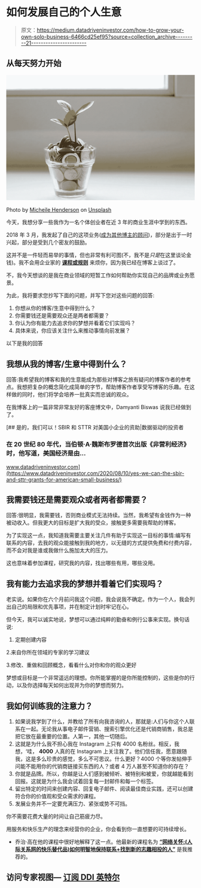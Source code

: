 # 如何发展自己的个人生意

> 原文：<https://medium.datadriveninvestor.com/how-to-grow-your-own-solo-business-6466cd25ef95?source=collection_archive---------21----------------------->

## 从每天努力开始

![](img/9b2d629a9ad531b59ece3aa96411dffa.png)

Photo by [Micheile Henderson](https://unsplash.com/@micheile?utm_source=unsplash&utm_medium=referral&utm_content=creditCopyText) on [Unsplash](https://unsplash.com/s/photos/money-plant?utm_source=unsplash&utm_medium=referral&utm_content=creditCopyText)

今天，我想分享一些我作为一名个体创业者在近 3 年的商业生涯中学到的东西。

2018 年 3 月，我发起了自己的这项业务([成为其他博主的顾问](https://shailajav.com/hire-me/))，部分是出于一时兴起，部分是受到几个密友的鼓励。

这并不是一件轻而易举的事情，但也非常有利可图(不，我不是*只是*在这里谈论金钱)。我不会用企业家的 [**课程或规则**](https://shailajav.com/key-lessons-for-entrepreneurs/) 来烦你，因为我已经在博客上谈过了。

不，我今天想谈的是我在商业领域的短暂工作如何帮助你实现自己的品牌或业务愿景。

为此，我将要求您抄写下面的问题，并写下您对这些问题的回答:

1.  你想从你的博客/生意中得到什么？
2.  你需要钱还是需要观众还是两者都需要？
3.  你认为你有能力去追求你的梦想并看着它们实现吗？
4.  具体来说，你应该关注什么来推动事情向前发展？

以下是我的回答

## 我想从我的博客/生意中得到什么？

回答:我希望我的博客和我的生意能成为那些对博客之旅有疑问的博客作者的参考点。我想把复杂的概念简化成简单的字节，帮助博客作者享受写博客的乐趣。在这样做的同时，他们将学会培养一批真实而忠诚的观众。

在我博客上的一篇非常非常友好的客座博文中，Damyanti Biswas 说我已经做到了。

[](https://www.datadriveninvestor.com/2020/08/10/yes-we-can-the-sbir-and-sttr-grants-for-american-small-business/) [## 是的，我们可以！SBIR 和 STTR 对美国小企业的资助|数据驱动的投资者

### 在 20 世纪 80 年代，当伯顿·A·魏斯布罗德首次出版《非营利经济》时，他写道，美国经济是由…

www.datadriveninvestor.com](https://www.datadriveninvestor.com/2020/08/10/yes-we-can-the-sbir-and-sttr-grants-for-american-small-business/) 

## 我需要钱还是需要观众或者两者都需要？

回答:很明显，我需要钱，否则商业模式无法持续。当然，我希望有金钱作为一种被动收入。但我更大的目标是扩大我的受众，接触更多需要我帮助的博客。

为了实现这一点，我知道我需要主要关注几件有助于实现这一目标的事情:编写有联系的内容，去我的观众能接触到我的地方，以无缝的方式提供免费和付费内容，而不会对我是谁或我做什么施加太大的压力。

这也意味着参加课程，研究我的内容，找出哪些有用，哪些没用。

## 我有能力去追求我的梦想并看着它们实现吗？

老实说。如果你在六个月前问我这个问题，我会说我不确定。作为一个人，我会列出自己的局限和优先事项，并在制定计划时牢记在心。

但今天，我可以诚实地说，梦想可以通过纯粹的勤奋和例行公事来实现。换句话说:

1.  定期创建内容

2.来自你所在领域的专家的学习建议

3.修改、重做和回顾概念，看看什么对你和你的观众更好

梦想或目标是一个非常遥远的理想。你所能掌握的是你所能控制的，这些是你的行动，以及你选择每天如何出现并为你的梦想而努力。

## 我如何训练我的注意力？

1.  如果说我学到了什么，并教给了所有向我咨询的人，那就是:人们与你这个人联系在一起。无论我从事电子邮件营销、搜索引擎优化还是代销商销售，我总是把它放在最重要的位置。人第一，其他一切随后。
2.  这就是为什么我不担心我在 Instagram 上只有 4000 名粉丝。相反，我想，‘哇， **4000** 人真的在 Instagram 上关注我了。他们信任我，愿意跟随我，这是多么珍贵的感觉，多么不可思议。什么更好？4000 个等你发帖伸手问能不能用你的代销商链接买东西的人？或者 4 万人甚至不知道你的存在？
3.  你就是品牌。所以，你越是让人们感到被倾听、被特别和被爱，你就越能看到回报。这就是为什么我会试着回复每一封邮件和每一个标签。
4.  留出特定的时间来创建内容、回复电子邮件、阅读最佳商业实践，还可以创建符合你的价值观和受众需求的课程。
5.  发展业务并不一定要充满压力、紧张或势不可挡。

你不需要花费大量的时间让自己筋疲力尽。

用服务和快乐生产的理念来经营你的企业，你会看到你一直想要的可持续增长。

*   乔治·高在他的课程中很好地解释了这一点。他最新的课程名为 [**“网络关怀:(人际关系网的快乐替代品)如何明智地保持联系+找到新的志趣相投的人”**](https://www.georgekao.com/netcaring.html?ref=shailajavishwanath2) 是我推荐的。

## 访问专家视图— [订阅 DDI 英特尔](https://datadriveninvestor.com/ddi-intel)